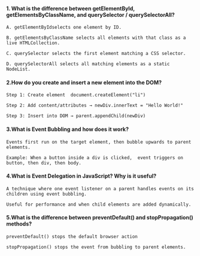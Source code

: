 #### 1. What is the difference between getElementById, getElementsByClassName, and querySelector / querySelectorAll?

    A. getElementByIdselects one element by ID.

    B. getElementsByClassName selects all elements with that class as a live HTMLCollection.

    C. querySelector selects the first element matching a CSS selector.

    D. querySelectorAll selects all matching elements as a static NodeList.

#### 2.How do you create and insert a new element into the DOM?

    Step 1: Create element  document.createElement("li")

    Step 2: Add content/attributes → newDiv.innerText = "Hello World!"

    Step 3: Insert into DOM → parent.appendChild(newDiv)


#### 3.What is Event Bubbling and how does it work?

    Events first run on the target element, then bubble upwards to parent elements.

    Example: When a button inside a div is clicked,  event triggers on button, then div, then body.

#### 4.What is Event Delegation in JavaScript? Why is it useful?

    A technique where one event listener on a parent handles events on its children using event bubbling.

    Useful for performance and when child elements are added dynamically.

#### 5.What is the difference between preventDefault() and stopPropagation() methods?

    preventDefault() stops the default browser action 

    stopPropagation() stops the event from bubbling to parent elements.